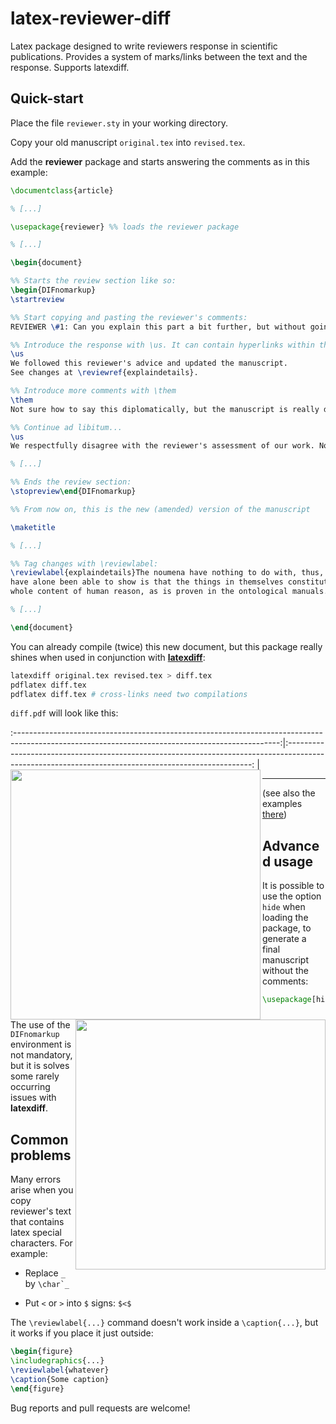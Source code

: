 latex-reviewer-diff
===================

Latex package designed to write reviewers response in scientific publications. Provides a system of marks/links between the text and the response. Supports latexdiff.

## Quick-start

Place the file `reviewer.sty` in your working directory.

Copy your old manuscript `original.tex` into `revised.tex`.

Add the **reviewer** package and starts answering the comments as in this example:

```latex
\documentclass{article}

% [...]

\usepackage{reviewer} %% loads the reviewer package

% [...]

\begin{document}

%% Starts the review section like so:
\begin{DIFnomarkup}
\startreview 

%% Start copying and pasting the reviewer's comments:
REVIEWER \#1: Can you explain this part a bit further, but without going into detail.

%% Introduce the response with \us. It can contain hyperlinks within the text with \revieweref
\us
We followed this reviewer's advice and updated the manuscript.
See changes at \reviewref{explaindetails}.

%% Introduce more comments with \them
\them
Not sure how to say this diplomatically, but the manuscript is really dull.

%% Continue ad libitum...
\us
We respectfully disagree with the reviewer's assessment of our work. Nonetheless...

% [...]

%% Ends the review section:
\stopreview\end{DIFnomarkup}

%% From now on, this is the new (amended) version of the manuscript

\maketitle

% [...]

%% Tag changes with \reviewlabel:
\reviewlabel{explaindetails}The noumena have nothing to do with, thus, the Antinomies. What we
have alone been able to show is that the things in themselves constitute the
whole content of human reason, as is proven in the ontological manuals.

% [...]

\end{document}
```

You can already compile (twice) this new document, but this package really shines when used in conjunction with [**latexdiff**](https://www.ctan.org/pkg/latexdiff?lang=en):

```bash
latexdiff original.tex revised.tex > diff.tex
pdflatex diff.tex
pdflatex diff.tex # cross-links need two compilations
```

`diff.pdf` will look like this:

:------------------------------------------------------------------------------------------------------------------------------------------------:|:---------------------------------------------------------------------------------------------------------------------------------------------------:
<a href="url"><img src="https://raw.githubusercontent.com/jealie/latex-reviewer-diff/master/examples/diff_1.png" align="left" width="400px" ></a> | <a href="url"><img src="https://raw.githubusercontent.com/jealie/latex-reviewer-diff/master/examples/diff_2.png" align="right" width="400px" ></a>

---

(see also the examples [there](https://github.com/jealie/latex-reviewer-diff/tree/master/examples))

## Advanced usage

It is possible to use the option `hide` when loading the package, to generate a final manuscript without the comments:

```latex
\usepackage[hide]{reviewer}
```

The use of the `DIFnomarkup` environment is not mandatory, but it is solves some rarely occurring issues with **latexdiff**.

## Common problems

Many errors arise when you copy reviewer's text that contains latex special characters. For example:

  * Replace `_` by `` \char`_ ``

  * Put `<` or `>` into `$` signs: `$<$`

The `\reviewlabel{...}` command doesn't work inside a `\caption{...}`, but it works if you place it just outside:


```latex
\begin{figure}
\includegraphics{...}
\reviewlabel{whatever}
\caption{Some caption}
\end{figure}
```

Bug reports and pull requests are welcome!
